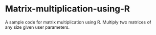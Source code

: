 # Matrix-multiplication-using-R
A sample code for matrix multiplication using R. Multiply two matrices of any size given user parameters.
